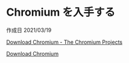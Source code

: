# Chromium を入手する

作成日 2021/03/19

[Download Chromium \- The Chromium Projects](https://www.chromium.org/getting-involved/download-chromium)

[Download Chromium](https://download-chromium.appspot.com/)
